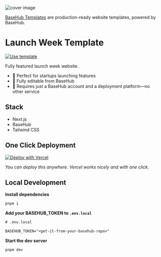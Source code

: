 ![cover image](https://assets.basehub.com/14f2efe8/2e521883e63c3514fa87fc5e61371fef/basehub-ai-week-og-(1).jpg)

[BaseHub Templates](https://basehub.com/templates) are production-ready website templates, powered by BaseHub.

# Launch Week Template

[![Use template](https://basehub.com/template-button.svg)](https://basehub.com/basehub/ai-week)

Fully featured launch week website.

- 🔸 Perfect for startups launching features
- 🔸 Fully editable from BaseHub
- 🔸 Requires just a BaseHub account and a deployment platform—no other service

## Stack

- Next.js
- BaseHub
- Tailwind CSS

## One Click Deployment

[![Deploy with Vercel](https://vercel.com/button)](https://vercel.com/new/clone?repository-url=https%3A%2F%2Fgithub.com%2Fbasehub-ai%2Flaunch-week-template&integration-ids=oac_xwgyJe0UwFLtsKIvIScYh0rY&project-name=launch-week&repository-name=launch-week&redirect-url=https%3A%2F%2Fbasehub.com%2Fapi%2Fvercel%2Fredirect-repo&env=RESEND_TOKEN&external-id=mly6i259eym3jkyvq6txyciu%3ACrqjxMuY266y80V1woXEm%3Aread%3A%3Cbasehub-null-value%3E%3A%3Cbasehub-null-value%3E%3A%3Cbasehub-null-value%3E)

_You can deploy this anywhere. Vercel works nicely and with one click._

## Local Development

**Install dependencies**

```bash
pnpm i
```

**Add your BASEHUB_TOKEN to `.env.local`**

```txt
# .env.local

BASEHUB_TOKEN="<get-it-from-your-basehub-repo>"
```

**Start the dev server**

```bash
pnpm dev
```
